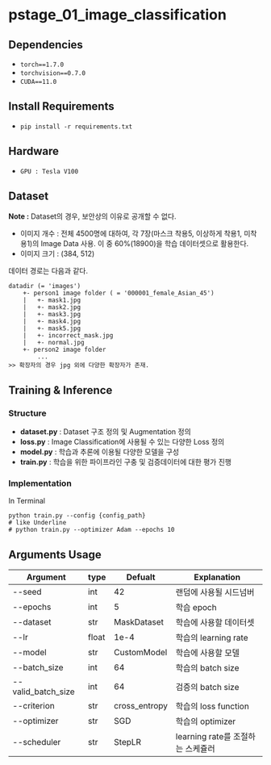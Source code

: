 # pstage_01_image_classification
 
## Dependencies
- `torch==1.7.0`
- `torchvision==0.7.0`                                                              
- `CUDA==11.0`
## Install Requirements
- `pip install -r requirements.txt`
## Hardware
- `GPU : Tesla V100`

## Dataset
**Note :** Dataset의 경우, 보안상의 이유로 공개할 수 없다.
- 이미지 개수 : 전체 4500명에 대하여, 각 7장(마스크 착용5, 이상하게 착용1, 미착용1)의 Image Data 사용. 이 중 60%(18900)을 학습 데이터셋으로 활용한다.
- 이미지 크기 : (384, 512)

데이터 경로는 다음과 같다.
```
datadir (= 'images')
    +- person1 image folder ( = '000001_female_Asian_45')
    |   +- mask1.jpg
    |   +- mask2.jpg
    |   +- mask3.jpg
    |   +- mask4.jpg
    |   +- mask5.jpg
    |   +- incorrect_mask.jpg
    |   +- normal.jpg
    +- person2 image folder
        ...
>> 확장자의 경우 jpg 외에 다양한 확장자가 존재.
```

## Training & Inference
### Structure
- **dataset.py** : Dataset 구조 정의 및 Augmentation 정의
- **loss.py** : Image Classification에 사용될 수 있는 다양한 Loss 정의
- **model.py** : 학습과 추론에 이용될 다양한 모델을 구성
- **train.py** : 학습을 위한 파이프라인 구충 및 검증데이터에 대한 평가 진행

### Implementation
In Terminal
```
python train.py --config {config_path}
# like Underline
# python train.py --optimizer Adam --epochs 10
```

## Arguments Usage
|Argument|type|Defualt|Explanation|
|---|---|---|---|
|--seed|int|42|랜덤에 사용될 시드넘버|
|--epochs|int|5|학습 epoch|
|--dataset|str|MaskDataset|학습에 사용할 데이터셋|
|--lr|float|1e-4|학습의 learning rate|
|--model|str|CustomModel|학습에 사용할 모델|
|--batch_size|int|64|학습의 batch size|
|--valid_batch_size|int|64|검증의 batch size|
|--criterion|str|cross_entropy|학습의 loss function|
|--optimizer|str|SGD|학습의 optimizer|
|--scheduler|str|StepLR|learning rate를 조절하는 스케쥴러|
